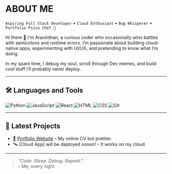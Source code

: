 # ABOUT ME

`Aspiring Full Stack Developer` • `Cloud Enthusiast` • `Bug Whisperer` • `Portfolio Pizza Chef 🍕`

Hi there 👋 I'm Aravinthan, a curious coder who occasionally wins battles with semicolons and runtime errors. I’m passionate about building cloud-native apps, experimenting with UI/UX, and pretending to know what I’m doing.

In my spare time, I debug my soul, scroll through Dev memes, and build cool stuff I’ll probably never deploy.

---

## 🛠 Languages and Tools

![Python](https://img.shields.io/badge/-Python-05122A?style=flat&logo=python)
![JavaScript](https://img.shields.io/badge/-JavaScript-05122A?style=flat&logo=javascript)
![React](https://img.shields.io/badge/-React-05122A?style=flat&logo=react)
![HTML](https://img.shields.io/badge/-HTML-05122A?style=flat&logo=html5)
![CSS](https://img.shields.io/badge/CSS3-1572B6?style=flat&logo=css3&logoColor=white)
![Git](https://img.shields.io/badge/-Git-05122A?style=flat&logo=git)

---

## 🚀 Latest Projects

- 🎨 [Portfolio Website](https://arvfolio.framer.website/) – My online CV but prettier.
- 🛰️ [Cloud App] will be deployed sooon! – It works on my cloud.

---

> _“Code. Sleep. Debug. Repeat.”_  
> – Me, every night

